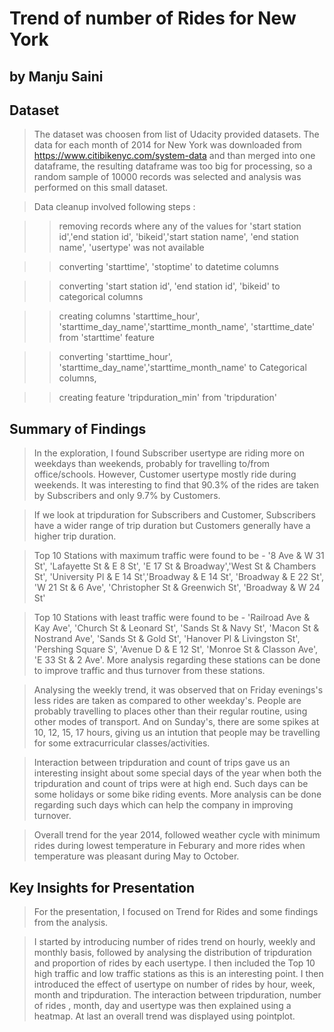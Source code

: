 # Trend of number of Rides for New York
## by Manju Saini


## Dataset

> The dataset was choosen from list of Udacity provided datasets. The data for each month of 2014 for New York was downloaded from https://www.citibikenyc.com/system-data and than merged into one dataframe, the resulting dataframe was too big for processing, so a random sample of 10000 records was selected and analysis was performed on this small dataset. 

> Data cleanup involved following steps : 

>> removing records where any of the values for 'start station id','end station id', 'bikeid','start station name', 'end station name', 'usertype' was not available

>> converting 'starttime', 'stoptime' to datetime columns

>> converting 'start station id', 'end station id', 'bikeid' to categorical columns

>> creating columns 'starttime_hour', 'starttime_day_name','starttime_month_name', 'starttime_date' from 'starttime' feature

>> converting 'starttime_hour', 'starttime_day_name','starttime_month_name' to Categorical columns, 

>> creating feature 'tripduration_min' from 'tripduration'

## Summary of Findings

> In the exploration, I found Subscriber usertype are riding more on weekdays than weekends, probably for travelling to/from office/schools. However, Customer usertype mostly ride during weekends. It was interesting to find that 90.3% of the rides are taken by Subscribers and only 9.7% by Customers. 

> If we look at tripduration for Subscribers and Customer, Subscribers have a wider range of trip duration but Customers generally have a higher trip duration.

> Top 10 Stations with maximum traffic were found to be - '8 Ave & W 31 St', 'Lafayette St & E 8 St', 'E 17 St & Broadway','West St & Chambers St', 'University Pl & E 14 St','Broadway & E 14 St', 'Broadway & E 22 St', 'W 21 St & 6 Ave', 'Christopher St & Greenwich St', 'Broadway & W 24 St'

> Top 10 Stations with least traffic were found to be - 'Railroad Ave & Kay Ave', 'Church St & Leonard St', 'Sands St & Navy St', 'Macon St & Nostrand Ave', 'Sands St & Gold St', 'Hanover Pl & Livingston St', 'Pershing Square S', 'Avenue D & E 12 St', 'Monroe St & Classon Ave', 'E 33 St & 2 Ave'. More analysis regarding these stations can be done to improve traffic and thus turnover from these stations.

> Analysing the weekly trend, it was observed that on Friday evenings's less rides are taken as compared to other weekday's. People are probably travelling to places other than their regular routine, using other modes of transport. And on Sunday's,  there are some spikes at 10, 12, 15, 17 hours, giving us an intution that people may be travelling for some extracurricular classes/activities.

> Interaction between tripduration and count of trips gave us an interesting insight about some special days of the year when both the tripduration and count of trips were at high end. Such days can be some holidays or some bike riding events. More analysis can be done regarding such days which can help the company in improving turnover.

> Overall trend for the year 2014, followed weather cycle with minimum rides during lowest temperature in Feburary and more rides when temperature was pleasant during May to October.

## Key Insights for Presentation

> For the presentation, I focused on Trend for Rides and some findings from the analysis. 

> I started by introducing number of rides trend on hourly, weekly and monthly basis, followed by analysing the distribution of tripduration and proportion of rides by each usertype.  I then included the Top 10 high traffic and low traffic stations as this is an interesting point. I then introduced the effect of usertype on number of rides by hour, week, month and tripduration. The interaction between tripduration, number of rides , month, day and usertype was then explained using a heatmap. At last an overall trend was displayed using pointplot.
